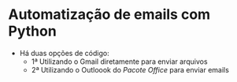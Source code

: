 # Automatização de emails com Python
- Há duas opções de código:
  - 1ª Utilizando o Gmail diretamente para enviar arquivos
  - 2ª Utilizando o Outloook do _Pacote Office_ para enviar emails
